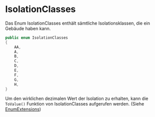 # IsolationClasses

Das Enum IsolationClasses enthält sämtliche Isolationsklassen, die ein Gebäude haben kann.

```c#
public enum IsolationClasses
{
    AA,
    A,
    B,
    C,
    D,
    E,
    F,
    G,
    H,
}
```

Um den wirklichen dezimalen Wert der Isolation zu erhalten, kann die `ToValue()` Funktion von IsolationClasses aufgerufen werden. (Siehe [EnumExtensions](./enum-extensions))